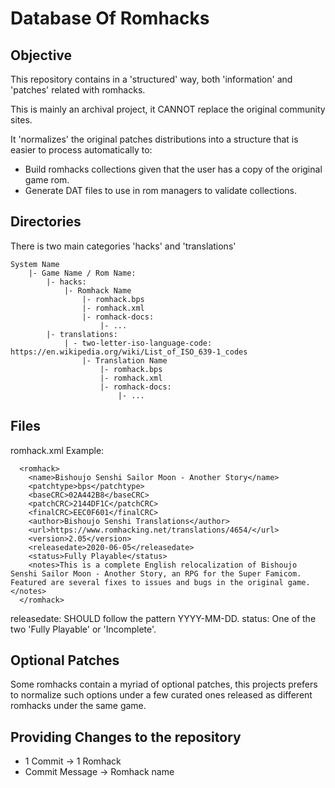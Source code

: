 # Database Of Romhacks

## Objective
This repository contains in a 'structured' way, both 'information' and 'patches' related with romhacks.

This is mainly an archival project, it CANNOT replace the original community sites.

It 'normalizes' the original patches distributions into a structure that is easier to process automatically to:
- Build romhacks collections given that the user has a copy of the original game rom.
- Generate DAT files to use in rom managers to validate collections.

## Directories
There is two main categories 'hacks' and 'translations'

```
System Name
    |- Game Name / Rom Name:
        |- hacks:
            |- Romhack Name
                |- romhack.bps
                |- romhack.xml
                |- romhack-docs:
                    |- ...
        |- translations:
            | - two-letter-iso-language-code: https://en.wikipedia.org/wiki/List_of_ISO_639-1_codes
                |- Translation Name
                    |- romhack.bps
                    |- romhack.xml
                    |- romhack-docs:
                        |- ...
```

## Files
romhack.xml Example:
```
  <romhack>
    <name>Bishoujo Senshi Sailor Moon - Another Story</name>
    <patchtype>bps</patchtype>
    <baseCRC>02A442B8</baseCRC>
    <patchCRC>2144DF1C</patchCRC>
    <finalCRC>EEC0F601</finalCRC>
    <author>Bishoujo Senshi Translations</author>
    <url>https://www.romhacking.net/translations/4654/</url>
    <version>2.05</version>
    <releasedate>2020-06-05</releasedate>
    <status>Fully Playable</status>
    <notes>This is a complete English relocalization of Bishoujo Senshi Sailor Moon - Another Story, an RPG for the Super Famicom. Featured are several fixes to issues and bugs in the original game.</notes>
  </romhack>
```

releasedate: SHOULD follow the pattern YYYY-MM-DD.
status: One of the two 'Fully Playable' or 'Incomplete'.

## Optional Patches
Some romhacks contain a myriad of optional patches, this projects prefers to normalize such options under a few curated ones released as different romhacks under the same game.

## Providing Changes to the repository
- 1 Commit -> 1 Romhack
- Commit Message -> Romhack name